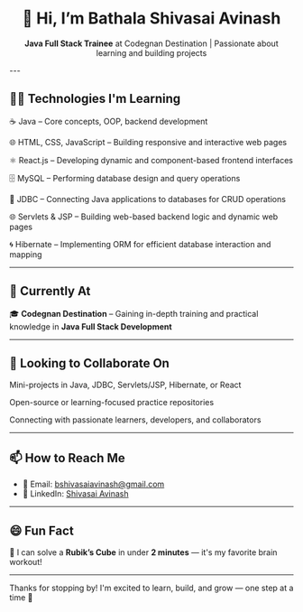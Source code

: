 <h1 align="center">👋 Hi, I’m Bathala Shivasai Avinash</h1>

<p align="center">
  <strong>Java Full Stack Trainee</strong> at Codegnan Destination | Passionate about learning and building projects
</p>
---

## 👨‍💻 Technologies I'm Learning

☕ Java – Core concepts, OOP, backend development

🌐 HTML, CSS, JavaScript – Building responsive and interactive web pages

⚛️ React.js – Developing dynamic and component-based frontend interfaces

🗄️ MySQL – Performing database design and query operations

🔌 JDBC – Connecting Java applications to databases for CRUD operations

🌐 Servlets & JSP – Building web-based backend logic and dynamic web pages

🌀 Hibernate – Implementing ORM for efficient database interaction and mapping



---

## 🌱 Currently At

🎓 **Codegnan Destination** – Gaining in-depth training and practical knowledge in **Java Full Stack Development**

---

## 💞️ Looking to Collaborate On
Mini-projects in Java, JDBC, Servlets/JSP, Hibernate, or React

Open-source or learning-focused practice repositories

Connecting with passionate learners, developers, and collaborators


---

## 📫 How to Reach Me

- 📧 Email: [bshivasaiavinash@gmail.com](mailto:bshivasaiavinash@gmail.com)  
- 🔗 LinkedIn: [Shivasai Avinash](https://www.linkedin.com/in/shivasai-avinash-bathala-b6bb88316/)

---

## 😄 Fun Fact

🧩 I can solve a **Rubik’s Cube** in under **2 minutes** — it's my favorite brain workout!

---

Thanks for stopping by! I'm excited to learn, build, and grow — one step at a time 🚀
